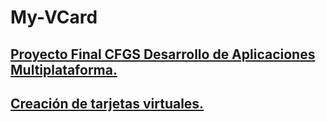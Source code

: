 # My-VCard
## <u>Proyecto Final CFGS Desarrollo de Aplicaciones Multiplataforma.<u>
## Creación de tarjetas virtuales.
